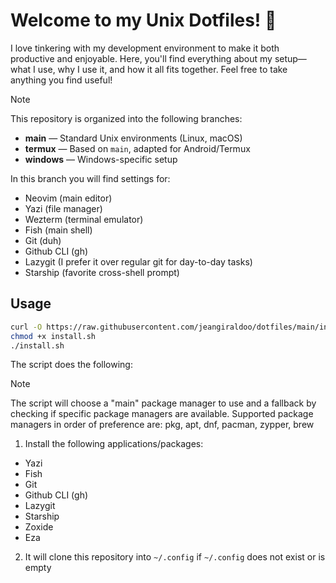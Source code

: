 # Welcome to my Unix Dotfiles! 🐧

I love tinkering with my development environment to make it both productive and enjoyable. Here, you'll find everything about my setup—what I use, why I use it, and how it all fits together. Feel free to take anything you find useful!

> [!NOTE]
> This repository is organized into the following branches:
>
> - **main** — Standard Unix environments (Linux, macOS)
> - **termux** — Based on `main`, adapted for Android/Termux
> - **windows** — Windows-specific setup

In this branch you will find settings for:

- Neovim (main editor)
- Yazi (file manager)
- Wezterm (terminal emulator)
- Fish (main shell)
- Git (duh)
- Github CLI (gh)
- Lazygit (I prefer it over regular git for day-to-day tasks)
- Starship (favorite cross-shell prompt)

## Usage

```bash
curl -O https://raw.githubusercontent.com/jeangiraldoo/dotfiles/main/install.sh
chmod +x install.sh
./install.sh
```
The script does the following:

> [!Note]
>
> The script will choose a "main" package manager to use and a fallback by checking if specific package managers are available.
> Supported package managers in order of preference are: pkg, apt, dnf, pacman, zypper, brew

1. Install the following applications/packages:

- Yazi
- Fish
- Git
- Github CLI (gh)
- Lazygit
- Starship
- Zoxide
- Eza

2. It will clone this repository into `~/.config` if `~/.config` does not exist or is empty
